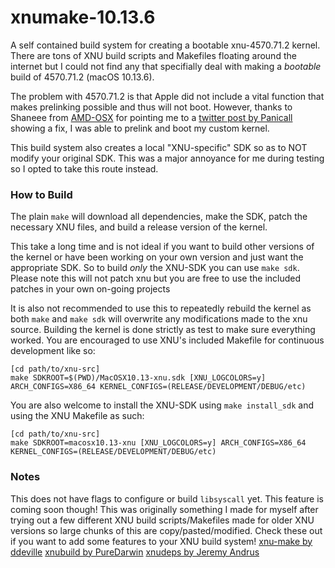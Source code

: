 # xnumake-10.13.6
A self contained build system for creating a bootable xnu-4570.71.2 kernel. There are tons of XNU build scripts and Makefiles floating around the internet but I could not find any that specifially deal with making a _bootable_ build of 4570.71.2 (macOS 10.13.6). 

The problem with 4570.71.2 is that Apple did not include a vital function that makes prelinking possible and thus will not boot.  However, thanks to Shaneee from [AMD-OSX](https://amd-osx.com/) for pointing me to a [twitter post by Panicall](https://twitter.com/panicaII/status/1049906905576087552) showing a fix, I was able to prelink and boot my custom kernel.  

This build system also creates a local "XNU-specific" SDK so as to NOT modify your original SDK.  This was a major annoyance for me during testing so I opted to take this route instead. 

### How to Build
The plain `make` will download all dependencies, make the SDK, patch the necessary XNU files, and build a release version of the kernel.

This take a long time and is not ideal if you want to build other versions of the kernel or have been working on your own version and just want the appropriate SDK.  So to build *only* the XNU-SDK you can use `make sdk`.  Please note this will not patch xnu but you are free to use the included patches in your own on-going projects

It is also not recommended to use this to repeatedly rebuild the kernel as both `make` and `make sdk` will overwrite any modifications made to the xnu source.  Building the kernel is done strictly as test to make sure everything worked.  You are encouraged to use XNU's included Makefile for continuous development like so:

```
[cd path/to/xnu-src]
make SDKROOT=$(PWD)/MacOSX10.13-xnu.sdk [XNU_LOGCOLORS=y] ARCH_CONFIGS=X86_64 KERNEL_CONFIGS=(RELEASE/DEVELOPMENT/DEBUG/etc)
```
You are also welcome to install the XNU-SDK using `make install_sdk` and using the XNU Makefile as such:
```
[cd path/to/xnu-src]
make SDKROOT=macosx10.13-xnu [XNU_LOGCOLORS=y] ARCH_CONFIGS=X86_64 KERNEL_CONFIGS=(RELEASE/DEVELOPMENT/DEBUG/etc)
```

### Notes
This does not have flags to configure or build `libsyscall` yet.  This feature is coming soon though!
This was originally something I made for myself after trying out a few different XNU build scripts/Makefiles made for older XNU versions so large chunks of this are copy/pasted/modified. Check these out if you want to add some features to your XNU build system!
[xnu-make by ddeville](https://github.com/ddeville/xnu-make)
[xnubuild by PureDarwin](https://github.com/PureDarwin/xnubuild)
[xnudeps by Jeremy Andrus](https://kernelshaman.blogspot.com/2018/01/building-xnu-for-macos-high-sierra-1013.html)
